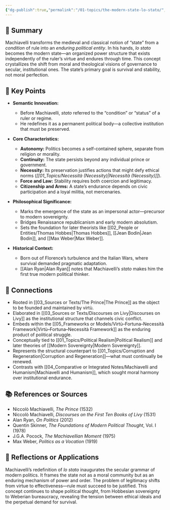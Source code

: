 ```yaml
---
{"dg-publish":true,"permalink":"/01-topics/the-modern-state-lo-stato/","title":"The Modern State (Lo Stato)","tags":["political_philosophy","machiavelli","modern_state","sovereignty","renaissance"]}
---
```



## 🧭 Summary
Machiavelli transforms the medieval and classical notion of “state” from a *condition* of rule into an *enduring political entity*. In his hands, *lo stato* becomes the modern state—an organized power structure that exists independently of the ruler’s virtue and endures through time. This concept crystallizes the shift from moral and theological visions of governance to secular, institutional ones. The state’s primary goal is survival and stability, not moral perfection.

## 🧩 Key Points
- **Semantic Innovation:**  
  - Before Machiavelli, *stato* referred to the “condition” or “status” of a ruler or regime.  
  - He redefines it as a permanent political body—a collective institution that must be preserved.  

- **Core Characteristics:**  
  - **Autonomy:** Politics becomes a self-contained sphere, separate from religion or morality.  
  - **Continuity:** The state persists beyond any individual prince or government.  
  - **Necessity:** Its preservation justifies actions that might defy ethical norms (*[[01_Topics/Necessità (Necessity)\|Necessità (Necessity)]]*).  
  - **Force and Law:** Stability requires both coercion and legitimacy.  
  - **Citizenship and Arms:** A state’s endurance depends on civic participation and a loyal militia, not mercenaries.  

- **Philosophical Significance:**  
  - Marks the emergence of the state as an impersonal actor—precursor to modern sovereignty.  
  - Bridges Renaissance republicanism and early modern absolutism.  
  - Sets the foundation for later theorists like [[02_People or Entities/Thomas Hobbes\|Thomas Hobbes]], [[Jean Bodin\|Jean Bodin]], and [[Max Weber\|Max Weber]].  

- **Historical Context:**  
  - Born out of Florence’s turbulence and the Italian Wars, where survival demanded pragmatic adaptation.  
  - [[Alan Ryan\|Alan Ryan]] notes that Machiavelli’s *stato* makes him the first true modern political thinker.  

## 🔗 Connections
- Rooted in [[03_Sources or Texts/The Prince\|The Prince]] as the object to be founded and maintained by virtù.  
- Elaborated in [[03_Sources or Texts/Discourses on Livy\|Discourses on Livy]] as the institutional structure that channels civic conflict.  
- Embeds within the [[05_Frameworks or Models/Virtù–Fortuna–Necessità Framework\|Virtù–Fortuna–Necessità Framework]] as the enduring product of political struggle.  
- Conceptually tied to [[01_Topics/Political Realism\|Political Realism]] and later theories of [[Modern Sovereignty\|Modern Sovereignty]].  
- Represents the structural counterpart to [[01_Topics/Corruption and Regeneration\|Corruption and Regeneration]]—what must continually be renewed.  
- Contrasts with [[04_Comparative or Integrated Notes/Machiavelli and Humanism\|Machiavelli and Humanism]], which sought moral harmony over institutional endurance.  

## 📚 References or Sources
- Niccolò Machiavelli, *The Prince* (1532)  
- Niccolò Machiavelli, *Discourses on the First Ten Books of Livy* (1531)  
- Alan Ryan, *On Politics* (2012)  
- Quentin Skinner, *The Foundations of Modern Political Thought*, Vol. I (1978)  
- J.G.A. Pocock, *The Machiavellian Moment* (1975)  
- Max Weber, *Politics as a Vocation* (1919)

## 💬 Reflections or Applications
Machiavelli’s redefinition of *lo stato* inaugurates the secular grammar of modern politics. It frames the state not as a moral community but as an enduring mechanism of power and order. The problem of legitimacy shifts from virtue to effectiveness—rule must succeed to be justified. This concept continues to shape political thought, from Hobbesian sovereignty to Weberian bureaucracy, revealing the tension between ethical ideals and the perpetual demand for survival.